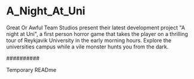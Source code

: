 # A_Night_At_Uni
Great Or Awful Team Studios present their latest development project "A night at Uni", a first person horror game that takes the player on a thrilling tour of Reykjavik University in the early morning hours. Explore the universities campus while a vile monster hunts you from the dark.


##########

Temporary READme
